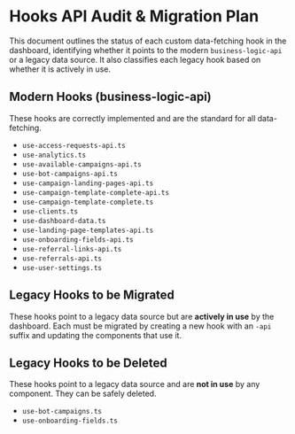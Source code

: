# Hooks API Audit & Migration Plan

This document outlines the status of each custom data-fetching hook in the dashboard, identifying whether it points to the modern `business-logic-api` or a legacy data source. It also classifies each legacy hook based on whether it is actively in use.

## Modern Hooks (business-logic-api)

These hooks are correctly implemented and are the standard for all data-fetching.

- `use-access-requests-api.ts`
- `use-analytics.ts`
- `use-available-campaigns-api.ts`
- `use-bot-campaigns-api.ts`
- `use-campaign-landing-pages-api.ts`
- `use-campaign-template-complete-api.ts`
- `use-campaign-template-complete.ts`
- `use-clients.ts`
- `use-dashboard-data.ts`
- `use-landing-page-templates-api.ts`
- `use-onboarding-fields-api.ts`
- `use-referral-links-api.ts`
- `use-referrals-api.ts`
- `use-user-settings.ts`

## Legacy Hooks to be Migrated

These hooks point to a legacy data source but are **actively in use** by the dashboard. Each must be migrated by creating a new hook with an `-api` suffix and updating the components that use it.


## Legacy Hooks to be Deleted

These hooks point to a legacy data source and are **not in use** by any component. They can be safely deleted.

- `use-bot-campaigns.ts`
- `use-onboarding-fields.ts`